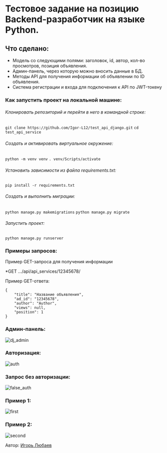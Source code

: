 # Тестовое задание на позицию Backend-разработчик на языке Python.

## Что сделано:

* Модель со следующими полями: заголовок, id, автор, кол-во просмотров, позиция объявления.
* Админ-панель, через которую можно вносить данные в БД.
* Методы API для получения информации об объявлении по ID объявления.
* Система регистрации и входа для подключения к API по JWT-токену

### Как запустить проект на локальной машине:
###### Клонировать репозиторий и перейти в него в командной строке:
`git clone https://github.com/Igor-L12/test_api_django.git`
`cd test_api_service`
###### Создать и активировать виртуальное окружение:
`python -m venv venv`
`. venv/Scripts/activate`
###### Установить зависимости из файла requirements.txt:
`pip install -r requirements.txt`
###### Создать и выполнить миграции:
`python manage.py makemigrations`
`python manage.py migrate`
###### Запустить проект:
`python manage.py runserver`

### Примеры запросов:
Пример GET-запроса для получения информации

*GET .../api/api_services/12345678/

Пример GET-ответа:
```
{
    "title": "Название объявления",
    "ad_id": "12345678",
    "author": "Author",
    "views": null,
    "position": 1
}
```
### Админ-панель:
![dj_admin](test_api_django\test_api_service\img_test\dj_admin.png)

### Авторизация:
![auth](test_api_django\test_api_service\img_test\auth.png)

### Запрос без авторизации:
![false_auth](test_api_django\test_api_service\img_test\false_get.png)

### Пример 1:
![first](test_api_django\test_api_service\img_test\first_example.png)

### Пример 2:
![second](test_api_django\test_api_service\img_test\second_example.png)

Автор: [Игорь Любаев](https://github.com/Igor-L12)
